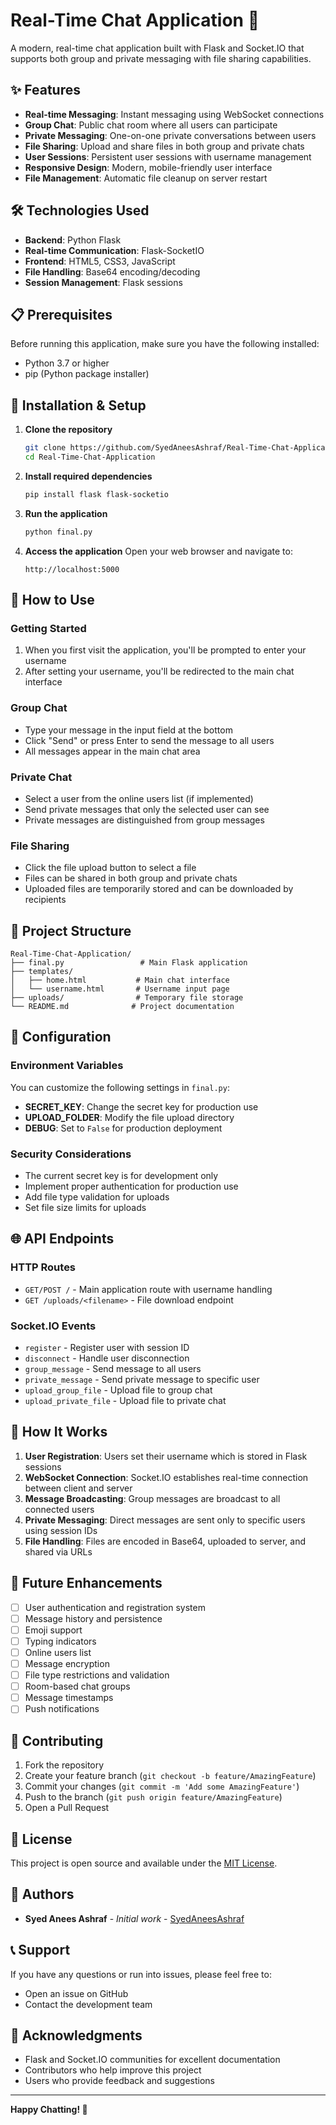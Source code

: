 # Real-Time Chat Application 💬

A modern, real-time chat application built with Flask and Socket.IO that supports both group and private messaging with file sharing capabilities.

## ✨ Features

- **Real-time Messaging**: Instant messaging using WebSocket connections
- **Group Chat**: Public chat room where all users can participate
- **Private Messaging**: One-on-one private conversations between users
- **File Sharing**: Upload and share files in both group and private chats
- **User Sessions**: Persistent user sessions with username management
- **Responsive Design**: Modern, mobile-friendly user interface
- **File Management**: Automatic file cleanup on server restart

## 🛠️ Technologies Used

- **Backend**: Python Flask
- **Real-time Communication**: Flask-SocketIO
- **Frontend**: HTML5, CSS3, JavaScript
- **File Handling**: Base64 encoding/decoding
- **Session Management**: Flask sessions

## 📋 Prerequisites

Before running this application, make sure you have the following installed:

- Python 3.7 or higher
- pip (Python package installer)

## 🚀 Installation & Setup

1. **Clone the repository**
   ```bash
   git clone https://github.com/SyedAneesAshraf/Real-Time-Chat-Application.git
   cd Real-Time-Chat-Application
   ```

2. **Install required dependencies**
   ```bash
   pip install flask flask-socketio
   ```

3. **Run the application**
   ```bash
   python final.py
   ```

4. **Access the application**
   Open your web browser and navigate to:
   ```
   http://localhost:5000
   ```

## 🎯 How to Use

### Getting Started
1. When you first visit the application, you'll be prompted to enter your username
2. After setting your username, you'll be redirected to the main chat interface

### Group Chat
- Type your message in the input field at the bottom
- Click "Send" or press Enter to send the message to all users
- All messages appear in the main chat area

### Private Chat
- Select a user from the online users list (if implemented)
- Send private messages that only the selected user can see
- Private messages are distinguished from group messages

### File Sharing
- Click the file upload button to select a file
- Files can be shared in both group and private chats
- Uploaded files are temporarily stored and can be downloaded by recipients

## 📁 Project Structure

```
Real-Time-Chat-Application/
├── final.py                 # Main Flask application
├── templates/
│   ├── home.html           # Main chat interface
│   └── username.html       # Username input page
├── uploads/                # Temporary file storage
└── README.md              # Project documentation
```

## 🔧 Configuration

### Environment Variables
You can customize the following settings in `final.py`:

- **SECRET_KEY**: Change the secret key for production use
- **UPLOAD_FOLDER**: Modify the file upload directory
- **DEBUG**: Set to `False` for production deployment

### Security Considerations
- The current secret key is for development only
- Implement proper authentication for production use
- Add file type validation for uploads
- Set file size limits for uploads

## 🌐 API Endpoints

### HTTP Routes
- `GET/POST /` - Main application route with username handling
- `GET /uploads/<filename>` - File download endpoint

### Socket.IO Events
- `register` - Register user with session ID
- `disconnect` - Handle user disconnection
- `group_message` - Send message to all users
- `private_message` - Send private message to specific user
- `upload_group_file` - Upload file to group chat
- `upload_private_file` - Upload file to private chat

## 🔄 How It Works

1. **User Registration**: Users set their username which is stored in Flask sessions
2. **WebSocket Connection**: Socket.IO establishes real-time connection between client and server
3. **Message Broadcasting**: Group messages are broadcast to all connected users
4. **Private Messaging**: Direct messages are sent only to specific users using session IDs
5. **File Handling**: Files are encoded in Base64, uploaded to server, and shared via URLs

## 🚧 Future Enhancements

- [ ] User authentication and registration system
- [ ] Message history and persistence
- [ ] Emoji support
- [ ] Typing indicators
- [ ] Online users list
- [ ] Message encryption
- [ ] File type restrictions and validation
- [ ] Room-based chat groups
- [ ] Message timestamps
- [ ] Push notifications

## 🤝 Contributing

1. Fork the repository
2. Create your feature branch (`git checkout -b feature/AmazingFeature`)
3. Commit your changes (`git commit -m 'Add some AmazingFeature'`)
4. Push to the branch (`git push origin feature/AmazingFeature`)
5. Open a Pull Request

## 📄 License

This project is open source and available under the [MIT License](LICENSE).

## 👥 Authors

- **Syed Anees Ashraf** - *Initial work* - [SyedAneesAshraf](https://github.com/SyedAneesAshraf)

## 📞 Support

If you have any questions or run into issues, please feel free to:
- Open an issue on GitHub
- Contact the development team

## 🙏 Acknowledgments

- Flask and Socket.IO communities for excellent documentation
- Contributors who help improve this project
- Users who provide feedback and suggestions

---

**Happy Chatting! 🎉**
